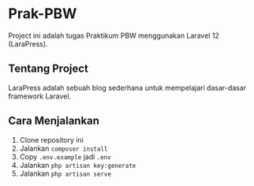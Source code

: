 # Prak-PBW

Project ini adalah tugas Praktikum PBW menggunakan Laravel 12 (LaraPress).

## Tentang Project
LaraPress adalah sebuah blog sederhana untuk mempelajari dasar-dasar framework Laravel.

## Cara Menjalankan
1. Clone repository ini
2. Jalankan `composer install`
3. Copy `.env.example` jadi `.env`
4. Jalankan `php artisan key:generate`
5. Jalankan `php artisan serve`

